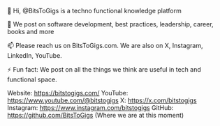 👋 Hi, @BitsToGigs is a techno functional knowledge platform

👀 We post on software development, best practices, leadership, career, books and more

📫 Please reach us on BitsToGigs.com. We are also on X, Instagram, LinkedIn, YouTube. 

⚡ Fun fact: We post on all the things we think are useful in tech and functional space. 


Website: https://bitstogigs.com/
YouTube: https://www.youtube.com/@bitstogigs
X: https://x.com/bitstogigs
Instagram: https://www.instagram.com/bitstogigs
GitHub: https://github.com/BitsToGigs (Where we are at this moment)
